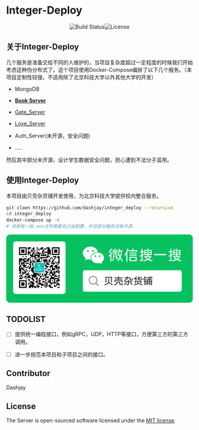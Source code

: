 <p align="center"><h1>Integer-Deploy</h1></p>

<p align="center">
<img src="https://travis-ci.com/dashjay/integer_deploy.svg?branch=master" alt="Build Status"><img src="https://poser.pugx.org/laravel/framework/license.svg" alt="License"></p>




## 关于Integer-Deploy

几个服务是准备交给不同的人维护的，当项目复杂度超过一定程度的时候我们开始考虑这种伪分布式了。这个项目使用Docker-Compose编排了以下几个服务。（本项目定制性较强，不适用除了北京科技大学以外其他大学的开发）

- MongoDB
- **[Book Server](https://github.com/dashjay/book_server)**

- [Gate_Server]()
- [Love_Server]()
- Auth_Server(未开源，安全问题)
- .....

然后其中部分未开源，设计学生数据安全问题，担心遭到不法分子滥用。



## 使用Integer-Deploy

本项目由贝壳杂货铺开发使用，为北京科技大学提供校内整合服务。

```bash
git cloen https://github.com/dashjay/integer_deploy --recursive
cd integer_deploy
docker-compose up -d
# 但是有一些.env文件需要自己去配置，并且部分服务没有开源，
```

![bk](readme.assets/bk.png)




## TODOLIST

- [ ] 提供统一编程接口，例如gRPC，UDP，HTTP等接口，方便第三方的第三方调用。
- [ ] 进一步规范本项目和子项目之间的接口。



## Contributor

Dashjay

## License

The Server is open-sourced software licensed under the [MIT license](https://opensource.org/licenses/MIT).